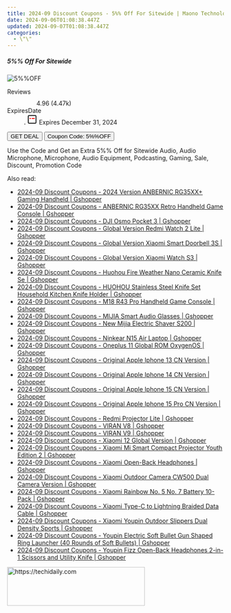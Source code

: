 ```yaml
---
title: 2024-09 Discount Coupons - 5%% Off For Sitewide | Maono Technology Co., Ltd
date: 2024-09-06T01:08:38.447Z
updated: 2024-09-07T01:08:38.447Z
categories:
  - \"\"
---
```



<div class="max-w-4xl mx-auto grid grid-cols-1 lg:max-w-5xl lg:gap-x-20 lg:grid-cols-2">
  <div class="relative p-3 col-start-1 row-start-1 flex flex-col-reverse rounded-lg bg-gradient-to-t from-black/75 via-black/0 sm:bg-none sm:row-start-2 sm:p-0 lg:row-start-1">
    <h5 class="mt-1 text-lg font-semibold text-white sm:text-slate-900 md:text-2xl dark:sm:text-white">5%% Off For Sitewide</h5>
  </div>
  
  <div class="col-start-1 col-end-3 row-start-1 grid gap-4 sm:mb-6 sm:grid-cols-4 lg:col-start-2 lg:row-span-6 lg:row-end-6 lg:mb-0 lg:gap-6">
      <img src="&quot;&quot;" onClick="javascript:window.open(decodeURIComponent('%22https%3A%2F%2Fwww.shareasale.com%2Fu.cfm%3Fd%3D1117603%26m%3D156155%26u%3D4338022%22'), '_blank');void(0);" alt="5%%OFF" class="h-60 w-full rounded-lg object-cover sm:col-span-2 sm:h-52 lg:col-span-full" loading="lazy" />
    
  </div>
  <dl class="row-start-2 mt-4 flex items-center text-xs font-medium sm:row-start-3 sm:mt-1 md:mt-2.5 lg:row-start-2">
    <dt class="sr-only">Reviews</dt>
    <dd class="flex items-center text-indigo-600 dark:text-indigo-400">
      <svg width="24" height="24" fill="none" aria-hidden="true" class="mr-1 stroke-current dark:stroke-indigo-500">
        <path d="m12 5 2 5h5l-4 4 2.103 5L12 16l-5.103 3L9 14l-4-4h5l2-5Z" stroke-width="2" stroke-linecap="round" stroke-linejoin="round" />
      </svg>
      <span>4.96 <span class="font-normal text-slate-400">(4.47k)</span></span>
    </dd>
    <dt class="sr-only">ExpiresDate</dt>
    <dd class="flex items-center">
      <svg width="2" height="2" aria-hidden="true" fill="currentColor" class="mx-3 text-slate-300">
        <circle cx="1" cy="1" r="1" />
      </svg>
      <svg width="24" height="24" viewBox="0 0 24 24" fill="none" stroke="currentColor" stroke-width="2">
        <rect x="3" y="3" width="18" height="18" rx="2" fill="#fff" />
        <path d="M6 10L18 10" stroke="red" stroke-width="2" fill="none" />
        <path d="M10 6L10 18" stroke="#fff" stroke-width="2" fill="none" />
      </svg>
      Expires December 31, 2024    </dd>
  </dl>
  <div class="col-start-1 row-start-3 mt-4 self-center sm:col-start-2 sm:row-span-2 sm:row-start-2 sm:mt-0 lg:col-start-1 lg:row-start-3 lg:row-end-4 lg:mt-6">
    <button type="button" onClick="javascript:window.open(decodeURIComponent('%22https%3A%2F%2Fwww.shareasale.com%2Fu.cfm%3Fd%3D1117603%26m%3D156155%26u%3D4338022%22'), '_blank');void(0);" class="rounded-lg bg-red-600 px-3 py-2 text-sm font-medium leading-6 text-white">GET DEAL</button>
    <button type="button" onClick="javascript:window.open(decodeURIComponent('%22https%3A%2F%2Fwww.shareasale.com%2Fu.cfm%3Fd%3D1117603%26m%3D156155%26u%3D4338022%22'), '_blank');void(0);" class="border-dashed border-2 border-indigo-600 bg-green-100 text-sm leading-6 font-medium py-2 px-3 rounded-lg">Coupon Code: 5%%OFF</button>
  </div>
  <p class="col-start-1 mt-4 text-sm leading-6 sm:col-span-2 lg:col-span-1 lg:row-start-4 lg:mt-6 dark:text-slate-400">
    Use the Code and Get an Extra 5%% Off for Sitewide 
Audio, Audio Microphone, Microphone, Audio Equipment, Podcasting, Gaming, Sale, Discount, Promotion Code  </p>
</div>
<span class="atpl-alsoreadstyle">Also read:</span>
<div><ul>
<li><a href="https://coupons.techidaily.com/coupon-1118116-share-97331-sale/"><u>2024-09 Discount Coupons - 2024 Version ANBERNIC RG35XX+ Gaming Handheld | Gshopper</u></a></li>
<li><a href="https://coupons.techidaily.com/coupon-1118179-share-97331-sale/"><u>2024-09 Discount Coupons - ANBERNIC RG35XX Retro Handheld Game Console | Gshopper</u></a></li>
<li><a href="https://coupons.techidaily.com/coupon-1118117-share-97331-sale/"><u>2024-09 Discount Coupons - DJI Osmo Pocket 3 | Gshopper</u></a></li>
<li><a href="https://coupons.techidaily.com/coupon-1118114-share-97331-sale/"><u>2024-09 Discount Coupons - Global Version Redmi Watch 2 Lite | Gshopper</u></a></li>
<li><a href="https://coupons.techidaily.com/coupon-1118109-share-97331-sale/"><u>2024-09 Discount Coupons - Global Version Xiaomi Smart Doorbell 3S | Gshopper</u></a></li>
<li><a href="https://coupons.techidaily.com/coupon-1118178-share-97331-sale/"><u>2024-09 Discount Coupons - Global Version Xiaomi Watch S3 | Gshopper</u></a></li>
<li><a href="https://coupons.techidaily.com/coupon-1118183-share-97331-sale/"><u>2024-09 Discount Coupons - Huohou Fire Weather Nano Ceramic Knife Se | Gshopper</u></a></li>
<li><a href="https://coupons.techidaily.com/coupon-1118182-share-97331-sale/"><u>2024-09 Discount Coupons - HUOHOU Stainless Steel Knife Set Household Kitchen Knife Holder | Gshopper</u></a></li>
<li><a href="https://coupons.techidaily.com/coupon-1118181-share-97331-sale/"><u>2024-09 Discount Coupons - M18 R43 Pro Handheld Game Console | Gshopper</u></a></li>
<li><a href="https://coupons.techidaily.com/coupon-1118111-share-97331-sale/"><u>2024-09 Discount Coupons - MIJIA Smart Audio Glasses | Gshopper</u></a></li>
<li><a href="https://coupons.techidaily.com/coupon-1118176-share-97331-sale/"><u>2024-09 Discount Coupons - New Mijia Electric Shaver S200 | Gshopper</u></a></li>
<li><a href="https://coupons.techidaily.com/coupon-1118126-share-97331-sale/"><u>2024-09 Discount Coupons - Ninkear N15 Air Laptop | Gshopper</u></a></li>
<li><a href="https://coupons.techidaily.com/coupon-1118125-share-97331-sale/"><u>2024-09 Discount Coupons - Oneplus 11 Global ROM OxygenOS | Gshopper</u></a></li>
<li><a href="https://coupons.techidaily.com/coupon-1118121-share-97331-sale/"><u>2024-09 Discount Coupons - Original Apple Iphone 13 CN Version | Gshopper</u></a></li>
<li><a href="https://coupons.techidaily.com/coupon-1118122-share-97331-sale/"><u>2024-09 Discount Coupons - Original Apple Iphone 14 CN Version | Gshopper</u></a></li>
<li><a href="https://coupons.techidaily.com/coupon-1118123-share-97331-sale/"><u>2024-09 Discount Coupons - Original Apple Iphone 15 CN Version | Gshopper</u></a></li>
<li><a href="https://coupons.techidaily.com/coupon-1118124-share-97331-sale/"><u>2024-09 Discount Coupons - Original Apple Iphone 15 Pro CN Version | Gshopper</u></a></li>
<li><a href="https://coupons.techidaily.com/coupon-1118177-share-97331-sale/"><u>2024-09 Discount Coupons - Redmi Projector Lite | Gshopper</u></a></li>
<li><a href="https://coupons.techidaily.com/coupon-1118119-share-97331-sale/"><u>2024-09 Discount Coupons - VIRAN V8 | Gshopper</u></a></li>
<li><a href="https://coupons.techidaily.com/coupon-1118118-share-97331-sale/"><u>2024-09 Discount Coupons - VIRAN V9 | Gshopper</u></a></li>
<li><a href="https://coupons.techidaily.com/coupon-1118180-share-97331-sale/"><u>2024-09 Discount Coupons - Xiaomi 12 Global Version | Gshopper</u></a></li>
<li><a href="https://coupons.techidaily.com/coupon-1118120-share-97331-sale/"><u>2024-09 Discount Coupons - Xiaomi Mi Smart Compact Projector Youth Edition 2 | Gshopper</u></a></li>
<li><a href="https://coupons.techidaily.com/coupon-1118110-share-97331-sale/"><u>2024-09 Discount Coupons - Xiaomi Open-Back Headphones | Gshopper</u></a></li>
<li><a href="https://coupons.techidaily.com/coupon-1118173-share-97331-sale/"><u>2024-09 Discount Coupons - Xiaomi Outdoor Camera CW500 Dual Camera Version | Gshopper</u></a></li>
<li><a href="https://coupons.techidaily.com/coupon-1118115-share-97331-sale/"><u>2024-09 Discount Coupons - Xiaomi Rainbow No. 5 No. 7 Battery 10-Pack | Gshopper</u></a></li>
<li><a href="https://coupons.techidaily.com/coupon-1118175-share-97331-sale/"><u>2024-09 Discount Coupons - Xiaomi Type-C to Lightning Braided Data Cable | Gshopper</u></a></li>
<li><a href="https://coupons.techidaily.com/coupon-1118174-share-97331-sale/"><u>2024-09 Discount Coupons - Xiaomi Youpin Outdoor Slippers Dual Density Sports | Gshopper</u></a></li>
<li><a href="https://coupons.techidaily.com/coupon-1118113-share-97331-sale/"><u>2024-09 Discount Coupons - Youpin Electric Soft Bullet Gun Shaped Ring Launcher (40 Rounds of Soft Bullets) | Gshopper</u></a></li>
<li><a href="https://coupons.techidaily.com/coupon-1118112-share-97331-sale/"><u>2024-09 Discount Coupons - Youpin Fizz Open-Back Headphones 2-in-1 Scissors and Utility Knife | Gshopper</u></a></li>
</ul></div>

<ins class="adsbygoogle"
      style="display:block"
      data-ad-client="ca-pub-7571918770474297"
      data-ad-slot="8358498916"
      data-ad-format="auto"
      data-full-width-responsive="true"></ins>
<!-- affiliate ads begin -->
<a href="https://wigfever.sjv.io/c/5597632/2014850/22899" target="_top" id="2014850">
  <img src="//a.impactradius-go.com/display-ad/22899-2014850" border="0" alt="https://techidaily.com" width="320" height="90"/>
</a>
<img height="0" width="0" src="https://wigfever.sjv.io/i/5597632/2014850/22899" style="position:absolute;visibility:hidden;" border="0" />
<!-- affiliate ads end -->